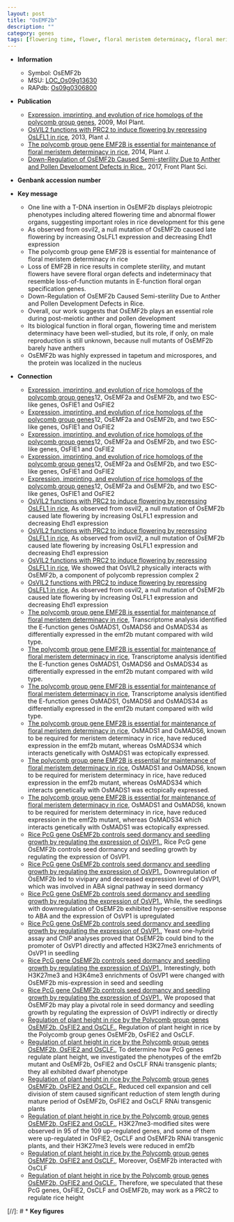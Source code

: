 ```yaml
---
layout: post
title: "OsEMF2b"
description: ""
category: genes
tags: [flowering time, flower, floral meristem determinacy, floral meristem, floral, sterility, floral organ, pollen, anther, development, meristem, nucleus, tapetum, pollen development]
---
```


* **Information**  
    + Symbol: OsEMF2b  
    + MSU: [LOC_Os09g13630](http://rice.plantbiology.msu.edu/cgi-bin/ORF_infopage.cgi?orf=LOC_Os09g13630)  
    + RAPdb: [Os09g0306800](http://rapdb.dna.affrc.go.jp/viewer/gbrowse_details/irgsp1?name=Os09g0306800)  

* **Publication**  
    + [Expression, imprinting, and evolution of rice homologs of the polycomb group genes](http://www.ncbi.nlm.nih.gov/pubmed?term=Expression,+imprinting,+and+evolution+of+rice+homologs+of+the+polycomb+group+genes%5BTitle%5D), 2009, Mol Plant.
    + [OsVIL2 functions with PRC2 to induce flowering by repressing OsLFL1 in rice](http://www.ncbi.nlm.nih.gov/pubmed?term=OsVIL2+functions+with+PRC2+to+induce+flowering+by+repressing+OsLFL1+in+rice%5BTitle%5D), 2013, Plant J.
    + [The polycomb group gene EMF2B is essential for maintenance of floral meristem determinacy in rice](http://www.ncbi.nlm.nih.gov/pubmed?term=The+polycomb+group+gene+EMF2B+is+essential+for+maintenance+of+floral+meristem+determinacy+in+rice%5BTitle%5D), 2014, Plant J.
    + [Down-Regulation of OsEMF2b Caused Semi-sterility Due to Anther and Pollen Development Defects in Rice.](http://www.ncbi.nlm.nih.gov/pubmed?term=Down-Regulation+of+OsEMF2b+Caused+Semi-sterility+Due+to+Anther+and+Pollen+Development+Defects+in+Rice.%5BTitle%5D), 2017, Front Plant Sci.

* **Genbank accession number**  

* **Key message**  
    + One line with a T-DNA insertion in OsEMF2b displays pleiotropic phenotypes including altered flowering time and abnormal flower organs, suggesting important roles in rice development for this gene
    + As observed from osvil2, a null mutation of OsEMF2b caused late flowering by increasing OsLFL1 expression and decreasing Ehd1 expression
    + The polycomb group gene EMF2B is essential for maintenance of floral meristem determinacy in rice
    + Loss of EMF2B in rice results in complete sterility, and mutant flowers have severe floral organ defects and indeterminacy that resemble loss-of-function mutants in E-function floral organ specification genes.
    + Down-Regulation of OsEMF2b Caused Semi-sterility Due to Anther and Pollen Development Defects in Rice.
    + Overall, our work suggests that OsEMF2b plays an essential role during post-meiotic anther and pollen development
    + Its biological function in floral organ, flowering time and meristem determinacy have been well-studied, but its role, if only, on male reproduction is still unknown, because null mutants of OsEMF2b barely have anthers
    + OsEMF2b was highly expressed in tapetum and microspores, and the protein was localized in the nucleus

* **Connection**  
    + [Expression, imprinting, and evolution of rice homologs of the polycomb group genes](z)12, OsEMF2a and OsEMF2b, and two ESC-like genes, OsFIE1 and OsFIE2
    + [Expression, imprinting, and evolution of rice homologs of the polycomb group genes](z)12, OsEMF2a and OsEMF2b, and two ESC-like genes, OsFIE1 and OsFIE2
    + [Expression, imprinting, and evolution of rice homologs of the polycomb group genes](z)12, OsEMF2a and OsEMF2b, and two ESC-like genes, OsFIE1 and OsFIE2
    + [Expression, imprinting, and evolution of rice homologs of the polycomb group genes](z)12, OsEMF2a and OsEMF2b, and two ESC-like genes, OsFIE1 and OsFIE2
    + [Expression, imprinting, and evolution of rice homologs of the polycomb group genes](z)12, OsEMF2a and OsEMF2b, and two ESC-like genes, OsFIE1 and OsFIE2
    + [OsVIL2 functions with PRC2 to induce flowering by repressing OsLFL1 in rice](http://www.ncbi.nlm.nih.gov/pubmed?term=OsVIL2+functions+with+PRC2+to+induce+flowering+by+repressing+OsLFL1+in+rice%5BTitle%5D), As observed from osvil2, a null mutation of OsEMF2b caused late flowering by increasing OsLFL1 expression and decreasing Ehd1 expression
    + [OsVIL2 functions with PRC2 to induce flowering by repressing OsLFL1 in rice](http://www.ncbi.nlm.nih.gov/pubmed?term=OsVIL2+functions+with+PRC2+to+induce+flowering+by+repressing+OsLFL1+in+rice%5BTitle%5D), As observed from osvil2, a null mutation of OsEMF2b caused late flowering by increasing OsLFL1 expression and decreasing Ehd1 expression
    + [OsVIL2 functions with PRC2 to induce flowering by repressing OsLFL1 in rice](http://www.ncbi.nlm.nih.gov/pubmed?term=OsVIL2+functions+with+PRC2+to+induce+flowering+by+repressing+OsLFL1+in+rice%5BTitle%5D), We showed that OsVIL2 physically interacts with OsEMF2b, a component of polycomb repression complex 2
    + [OsVIL2 functions with PRC2 to induce flowering by repressing OsLFL1 in rice](http://www.ncbi.nlm.nih.gov/pubmed?term=OsVIL2+functions+with+PRC2+to+induce+flowering+by+repressing+OsLFL1+in+rice%5BTitle%5D), As observed from osvil2, a null mutation of OsEMF2b caused late flowering by increasing OsLFL1 expression and decreasing Ehd1 expression
    + [The polycomb group gene EMF2B is essential for maintenance of floral meristem determinacy in rice](http://www.ncbi.nlm.nih.gov/pubmed?term=The+polycomb+group+gene+EMF2B+is+essential+for+maintenance+of+floral+meristem+determinacy+in+rice%5BTitle%5D), Transcriptome analysis identified the E-function genes OsMADS1, OsMADS6 and OsMADS34 as differentially expressed in the emf2b mutant compared with wild type.
    + [The polycomb group gene EMF2B is essential for maintenance of floral meristem determinacy in rice](http://www.ncbi.nlm.nih.gov/pubmed?term=The+polycomb+group+gene+EMF2B+is+essential+for+maintenance+of+floral+meristem+determinacy+in+rice%5BTitle%5D), Transcriptome analysis identified the E-function genes OsMADS1, OsMADS6 and OsMADS34 as differentially expressed in the emf2b mutant compared with wild type.
    + [The polycomb group gene EMF2B is essential for maintenance of floral meristem determinacy in rice](http://www.ncbi.nlm.nih.gov/pubmed?term=The+polycomb+group+gene+EMF2B+is+essential+for+maintenance+of+floral+meristem+determinacy+in+rice%5BTitle%5D), Transcriptome analysis identified the E-function genes OsMADS1, OsMADS6 and OsMADS34 as differentially expressed in the emf2b mutant compared with wild type.
    + [The polycomb group gene EMF2B is essential for maintenance of floral meristem determinacy in rice](http://www.ncbi.nlm.nih.gov/pubmed?term=The+polycomb+group+gene+EMF2B+is+essential+for+maintenance+of+floral+meristem+determinacy+in+rice%5BTitle%5D), OsMADS1 and OsMADS6, known to be required for meristem determinacy in rice, have reduced expression in the emf2b mutant, whereas OsMADS34 which interacts genetically with OsMADS1 was ectopically expressed.
    + [The polycomb group gene EMF2B is essential for maintenance of floral meristem determinacy in rice](http://www.ncbi.nlm.nih.gov/pubmed?term=The+polycomb+group+gene+EMF2B+is+essential+for+maintenance+of+floral+meristem+determinacy+in+rice%5BTitle%5D), OsMADS1 and OsMADS6, known to be required for meristem determinacy in rice, have reduced expression in the emf2b mutant, whereas OsMADS34 which interacts genetically with OsMADS1 was ectopically expressed.
    + [The polycomb group gene EMF2B is essential for maintenance of floral meristem determinacy in rice](http://www.ncbi.nlm.nih.gov/pubmed?term=The+polycomb+group+gene+EMF2B+is+essential+for+maintenance+of+floral+meristem+determinacy+in+rice%5BTitle%5D), OsMADS1 and OsMADS6, known to be required for meristem determinacy in rice, have reduced expression in the emf2b mutant, whereas OsMADS34 which interacts genetically with OsMADS1 was ectopically expressed.
    + [Rice PcG gene OsEMF2b controls seed dormancy and seedling growth by regulating the expression of OsVP1.](http://www.ncbi.nlm.nih.gov/pubmed?term=Rice+PcG+gene+OsEMF2b+controls+seed+dormancy+and+seedling+growth+by+regulating+the+expression+of+OsVP1.%5BTitle%5D), Rice PcG gene OsEMF2b controls seed dormancy and seedling growth by regulating the expression of OsVP1.
    + [Rice PcG gene OsEMF2b controls seed dormancy and seedling growth by regulating the expression of OsVP1.](http://www.ncbi.nlm.nih.gov/pubmed?term=Rice+PcG+gene+OsEMF2b+controls+seed+dormancy+and+seedling+growth+by+regulating+the+expression+of+OsVP1.%5BTitle%5D),  Downregulation of OsEMF2b led to vivipary and decreased expression level of OsVP1, which was involved in ABA signal pathway in seed dormancy
    + [Rice PcG gene OsEMF2b controls seed dormancy and seedling growth by regulating the expression of OsVP1.](http://www.ncbi.nlm.nih.gov/pubmed?term=Rice+PcG+gene+OsEMF2b+controls+seed+dormancy+and+seedling+growth+by+regulating+the+expression+of+OsVP1.%5BTitle%5D),  While, the seedlings with downregulation of OsEMF2b exhibited hyper-sensitive response to ABA and the expression of OsVP1 is upregulated
    + [Rice PcG gene OsEMF2b controls seed dormancy and seedling growth by regulating the expression of OsVP1.](http://www.ncbi.nlm.nih.gov/pubmed?term=Rice+PcG+gene+OsEMF2b+controls+seed+dormancy+and+seedling+growth+by+regulating+the+expression+of+OsVP1.%5BTitle%5D),  Yeast one-hybrid assay and ChIP analyses proved that OsEMF2b could bind to the promoter of OsVP1 directly and affected H3K27me3 enrichments of OsVP1 in seedling
    + [Rice PcG gene OsEMF2b controls seed dormancy and seedling growth by regulating the expression of OsVP1.](http://www.ncbi.nlm.nih.gov/pubmed?term=Rice+PcG+gene+OsEMF2b+controls+seed+dormancy+and+seedling+growth+by+regulating+the+expression+of+OsVP1.%5BTitle%5D),  Interestingly, both H3K27me3 and H3K4me3 enrichments of OsVP1 were changed with OsEMF2b mis-expression in seed and seedling
    + [Rice PcG gene OsEMF2b controls seed dormancy and seedling growth by regulating the expression of OsVP1.](http://www.ncbi.nlm.nih.gov/pubmed?term=Rice+PcG+gene+OsEMF2b+controls+seed+dormancy+and+seedling+growth+by+regulating+the+expression+of+OsVP1.%5BTitle%5D),  We proposed that OsEMF2b may play a pivotal role in seed dormancy and seedling growth by regulating the expression of OsVP1 indirectly or directly
    + [Regulation of plant height in rice by the Polycomb group genes OsEMF2b, OsFIE2 and OsCLF.](http://www.ncbi.nlm.nih.gov/pubmed?term=Regulation+of+plant+height+in+rice+by+the+Polycomb+group+genes+OsEMF2b,+OsFIE2+and+OsCLF.%5BTitle%5D), Regulation of plant height in rice by the Polycomb group genes OsEMF2b, OsFIE2 and OsCLF.
    + [Regulation of plant height in rice by the Polycomb group genes OsEMF2b, OsFIE2 and OsCLF.](http://www.ncbi.nlm.nih.gov/pubmed?term=Regulation+of+plant+height+in+rice+by+the+Polycomb+group+genes+OsEMF2b,+OsFIE2+and+OsCLF.%5BTitle%5D),  To determine how PcG genes regulate plant height, we investigated the phenotypes of the emf2b mutant and OsEMF2b, OsFIE2 and OsCLF RNAi transgenic plants; they all exhibited dwarf phenotype
    + [Regulation of plant height in rice by the Polycomb group genes OsEMF2b, OsFIE2 and OsCLF.](http://www.ncbi.nlm.nih.gov/pubmed?term=Regulation+of+plant+height+in+rice+by+the+Polycomb+group+genes+OsEMF2b,+OsFIE2+and+OsCLF.%5BTitle%5D),  Reduced cell expansion and cell division of stem caused significant reduction of stem length during mature period of OsEMF2b, OsFIE2 and OsCLF RNAi transgenic plants
    + [Regulation of plant height in rice by the Polycomb group genes OsEMF2b, OsFIE2 and OsCLF.](http://www.ncbi.nlm.nih.gov/pubmed?term=Regulation+of+plant+height+in+rice+by+the+Polycomb+group+genes+OsEMF2b,+OsFIE2+and+OsCLF.%5BTitle%5D),  H3K27me3-modified sites were observed in 95 of the 109 up-regulated genes, and some of them were up-regulated in OsFIE2, OsCLF and OsEMF2b RNAi transgenic plants, and their H3K27me3 levels were reduced in emf2b
    + [Regulation of plant height in rice by the Polycomb group genes OsEMF2b, OsFIE2 and OsCLF.](http://www.ncbi.nlm.nih.gov/pubmed?term=Regulation+of+plant+height+in+rice+by+the+Polycomb+group+genes+OsEMF2b,+OsFIE2+and+OsCLF.%5BTitle%5D),  Moreover, OsEMF2b interacted with OsCLF
    + [Regulation of plant height in rice by the Polycomb group genes OsEMF2b, OsFIE2 and OsCLF.](http://www.ncbi.nlm.nih.gov/pubmed?term=Regulation+of+plant+height+in+rice+by+the+Polycomb+group+genes+OsEMF2b,+OsFIE2+and+OsCLF.%5BTitle%5D),  Therefore, we speculated that these PcG genes, OsFIE2, OsCLF and OsEMF2b, may work as a PRC2 to regulate rice height

[//]: # * **Key figures**  


